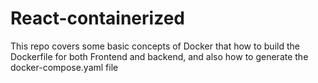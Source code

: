 # React-containerized
This repo covers some basic concepts of Docker that how to build the Dockerfile for both Frontend and backend, and also how to generate the docker-compose.yaml file 

